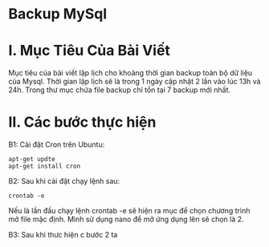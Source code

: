 Backup MySql 
======



# I. Mục Tiêu Của Bài Viết
  Mục tiêu của bài viết lập lịch cho khoảng thời gian backup toàn bộ dữ liệu của Mysql. 
  Thời gian lập lịch sẽ là trong 1 ngày cập nhật 2 lần vào lúc 13h và 24h. Trong thư mục chứa file backup chỉ tồn tại 7 backup mới nhất.

# II. Các bước thực hiện
  B1: Cài đặt Cron trên Ubuntu: 

    apt-get updte 
    apt-get install cron 
  
  B2: Sau khi cài đặt chạy lệnh sau: 
  
    crontab -e 
  
  Nếu là lần đầu chạy lệnh    crontab -e     sẽ hiện ra mục để chọn chương trình mở file mậc định. Mình sử dụng nano để mở ứng dụng lên sẽ chọn là 2. 
  
  B3: Sau khi thưc hiện c bước 2 ta 
